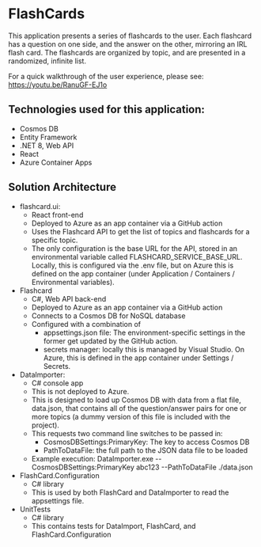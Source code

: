# FlashCards

This application presents a series of flashcards to the user.  Each flashcard has a question on one side, and the answer on the other, mirroring an IRL flash card.  The flashcards are organized by topic, and are presented in a randomized, infinite list.

For a quick walkthrough of the user experience, please see: https://youtu.be/RanuGF-EJ1o

## Technologies used for this application:
- Cosmos DB
- Entity Framework
- .NET 8, Web API
- React
- Azure Container Apps

## Solution Architecture
- flashcard.ui: 
    - React front-end
    - Deployed to Azure as an app container via a GitHub action
    - Uses the Flashcard API to get the list of topics and flashcards for a specific topic.
    - The only configuration is the base URL for the API, stored in an environmental variable called FLASHCARD_SERVICE_BASE_URL.  Locally, this is configured via the .env file, but on Azure this is defined on the app container (under Application / Containers / Environmental variables).
- Flashcard
	- C#, Web API back-end
    - Deployed to Azure as an app container via a GitHub action
    - Connects to a Cosmos DB for NoSQL database
    - Configured with a combination of
        - appsettings.json file: The environment-specific settings in the former get updated by the GitHub action.  
        - secrets manager: locally this is managed by Visual Studio.  On Azure, this is defined in the app container under Settings / Secrets.
- DataImporter:
    - C# console app
    - This is not deployed to Azure.  
    - This is designed to load up Cosmos DB with data from a flat file, data.json, that contains all of the question/answer pairs for one or more topics (a dummy version of this file is included with the project).
    - This requests two command line switches to be passed in:
        - CosmosDBSettings:PrimaryKey: The key to access Cosmos DB
        - PathToDataFile: the full path to the JSON data file to be loaded
    - Example execution:  DataImporter.exe --CosmosDBSettings:PrimaryKey abc123 --PathToDataFile ./data.json
- FlashCard.Configuration
	- C# library
	- This is used by both FlashCard and DataImporter to read the appsettings file.
- UnitTests
	- C# library
    - This contains tests for DataImport, FlashCard, and FlashCard.Configuration
